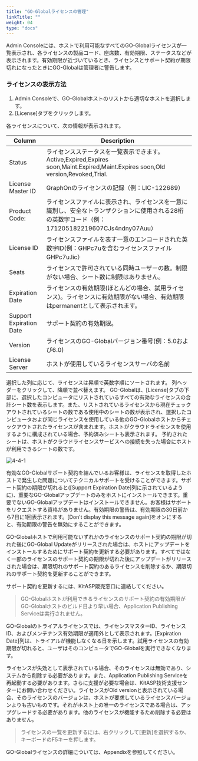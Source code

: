 ```yaml
---
title: "GO-Globalライセンスの管理"
linkTitle: ""
weight: 04
type: "docs"
---
```


Admin Consoleには、ホストで利用可能なすべてのGO-Globalライセンスが一覧表示され、各ライセンスの製品コード、座席数、有効期限、ステータスなどが表示されます。有効期限が近づいているとき、ライセンスとサポート契約が期限切れになったときにGO-Globalは管理者に警告します。

### ライセンスの表示方法

1. Admin Consoleで、GO-Globalホストのリストから適切なホストを選択します。
2. [License]タブをクリックします。

各ライセンスについて、次の情報が表示されます。

| Column                 | Description                                                                                                                                                            |
|------------------------|------------------------------------------------------------------------------------------------------------------------------------------------------------------------|
| Status                 | ライセンスステータスを一覧表示できます。Active,Expired,Expires soon,Maint.Expired,Maint.Expires soon,Old version,Revoked,Trial.                                  |
| License Master ID      | GraphOnのライセンスの記録（例：LIC-122689）                                                                                                                   |
| Product Code:          | ライセンスファイルに表示され、ライセンスを一意に識別し、安全なトランザクションに使用される28桁の英数字コード（例：171205182219607CJs4ndny07Auu） |
| License ID             | ライセンスファイルを表す一意のエンコードされた英数字ID(例：GHPc7uを含むライセンスファイルGHPc7u.lic）                                                             |
| Seats                  | ライセンスで許可されている同時ユーザーの数。制限がない場合、シート数に制限はありません。                                                              |
| Expiration Date        | ライセンスの有効期限(ほとんどの場合、試用ライセンス)。ライセンスに有効期限がない場合、有効期限はpermanentとして表示されます。         |
| Support Expiration Date| サポート契約の有効期限。                                                                                                                              |
| Version                | ライセンスのGO-Globalバージョン番号(例：5.0および6.0)                                                                                                           |
| License Server         | ホストが使用しているライセンスサーバの名前                                                                                                                |

選択した列に応じて、ライセンスは昇順で英数字順にソートされます。
列ヘッダーをクリックして、降順で並べ替えます。 GO-Globalは、[License]タブの下部に、選択したコンピュータにリストされているすべての有効なライセンスの合計シート数を表示します。また、リストされているライセンスから現在チェックアウトされているシートの数である使用中のシートの数が表示され、選択したコンピュータおよび同じライセンスを使用している他のGO-Globalホストからチェックアウトされたライセンスが含まれます。ホストがクラウドライセンスを使用するように構成されている場合、予約済みシートも表示されます。
予約されたシートは、ホストがクラウドライセンスサービスへの接続を失った場合にホストが利用できるシートの数です。

![4-4-1](/img/4-4-1.png) 

有効なGO-Globalサポート契約を結んでいるお客様は、ライセンスを取得したホストで発生した問題についてテクニカルサポートを受けることができます。サポート契約の期限が切れると([Support Expiration Date]列に示されているように)、重要なGO-Globalアップデートのみをホストにインストールできます。重要でないGO-Globalアップデートはインストールできません。お客様はサポートをリクエストする資格がありません。有効期限の警告は、有効期限の30日前から7日に1回表示されます。[Don’t display this message again]をオンにすると、有効期限の警告を無効にすることができます。

GO-Globalホストで利用可能ないずれかのライセンスのサポート契約の期限が切れた後にGO-Global Updateがリリースされた場合は、ホストにアップデートをインストールするためにサポート契約を更新する必要があります。すべてではなく一部のライセンスのサポート契約の期限が切れた後にアップデートがリリースされた場合は、期限切れのサポート契約のあるライセンスを削除するか、期限切れのサポート契約を更新することができます。

サポート契約を更新するには、KitASP販売窓口に連絡してください。

>GO-Globalホストが利用できるライセンスのサポート契約の有効期限がGO-Globalホストのビルド日より早い場合、Application Publishing Serviceは実行されません。

GO-Globalのトライアルライセンスでは、ライセンスマスターID、ライセンスID、およびメンテナンス有効期限が適用外として表示されます。[Expiration Date]列は、トライアルが機能しなくなる日を示します。試用ライセンスの有効期限が切れると、ユーザはそのコンピュータでGO-Globalを実行できなくなります。

ライセンスが失効として表示されている場合、そのライセンスは無効であり、システムから削除する必要があります。また、Application Publishing Serviceを再起動する必要があります。さらに支援が必要な場合は、KitASP技術支援センターにお問い合わせください。ライセンスがOld versionと表示されている場合、そのライセンスのバージョンは、ホストが要求しているライセンスバージョンよりも古いものです。それがホスト上の唯一のライセンスである場合は、アップグレードする必要があります。他のライセンスが機能するため削除する必要はありません。

>ライセンスの一覧を更新するには、右クリックして[更新]を選択するか、キーボードのF5キーを押します。

GO-Globalライセンスの詳細については、Appendixを参照してください。